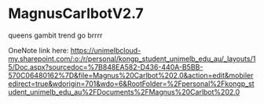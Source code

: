 # MagnusCarlbotV2.7
queens gambit trend go brrrr


OneNote link here: https://unimelbcloud-my.sharepoint.com/:o:/r/personal/kongp_student_unimelb_edu_au/_layouts/15/Doc.aspx?sourcedoc=%7B848EA582-D436-440A-B5BB-570C06480162%7D&file=Magnus%20Carlbot%202.0&action=edit&mobileredirect=true&wdorigin=701&wdo=6&RootFolder=%2Fpersonal%2Fkongp_student_unimelb_edu_au%2FDocuments%2FMagnus%20Carlbot%202.0
